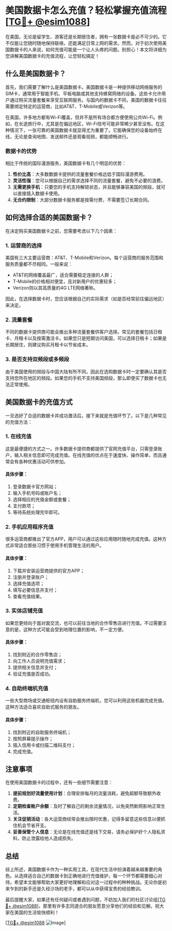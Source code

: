 # 美国数据卡怎么充值？轻松掌握充值流程[[TG💪+ @esim1088](https://t.me/s/esim1088)]

在美国，无论是留学生、游客还是长期居住者，拥有一张数据卡是必不可少的。它不仅能让您随时随地保持联络，还能满足日常上网的需求。然而，对于初次使用美国数据卡的人来说，如何充值可能是一个让人头疼的问题。别担心！本文将详细为您讲解美国数据卡的充值流程，让您轻松搞定！

## 什么是美国数据卡？

首先，我们需要了解什么是美国数据卡。美国数据卡是一种提供移动网络服务的SIM卡，通常用于智能手机、平板电脑或其他支持蜂窝网络的设备。这些卡允许用户通过购买流量套餐来享受互联网服务。与国内的数据卡不同，美国的数据卡往往需要绑定特定的运营商，比如AT&T、T-Mobile或Verizon等。

在美国，许多地方都有Wi-Fi覆盖，但并不是所有场合都方便使用公共Wi-Fi。例如，在长途旅行中，尤其是在偏远地区，Wi-Fi信号可能非常稀少甚至没有。在这种情况下，一张可靠的美国数据卡就显得尤为重要了。它能确保您的设备始终在线，无论是查询地图、发送邮件还是观看视频，都能顺畅进行。

### 数据卡的优势

相比于传统的国际漫游服务，美国数据卡有几个明显的优势：

1. **性价比高**：大多数数据卡提供的流量套餐价格远低于国际漫游费用。
2. **灵活性强**：您可以根据自己的需求选择不同的流量套餐，避免不必要的浪费。
3. **无需更换手机**：只要您的手机支持解锁状态，并且能够兼容美国的频段，就可以直接插入数据卡使用。
4. **无合约限制**：大部分数据卡服务都是按需付费，不需要签订长期合同。

## 如何选择合适的美国数据卡？

在决定购买美国数据卡之前，您需要考虑以下几个因素：

### 1. 运营商的选择

美国有三大主要运营商：AT&T、T-Mobile和Verizon。每个运营商的服务范围和服务质量都不尽相同。一般来说：

- AT&T的网络覆盖最广，适合需要稳定连接的人群；
- T-Mobile的价格相对便宜，且对新用户的优惠较多；
- Verizon则以其高质量的4G LTE网络著称。

因此，在选择数据卡时，您应该根据自己的实际需求（如是否经常前往偏远地区）来决定。

### 2. 流量套餐

不同的数据卡提供商可能会推出多种流量套餐供客户选择。常见的套餐包括日租卡、月租卡以及按需激活卡。如果您只是短期访问美国，可以选择日租卡；如果是长期居住，则建议购买月租卡以节省成本。

### 3. 是否支持双频段或多频段

由于美国使用的频段与中国大陆有所不同，因此在选购数据卡时一定要确认其是否支持您所在地区的频段。如果您的手机不支持美国频段，那么即使买了数据卡也无法正常使用。

## 美国数据卡的充值方式

一旦选好了合适的数据卡并成功激活后，接下来就是充值环节了。以下是几种常见的充值方法：

### 1. 在线充值

这是最便捷的方式之一。许多数据卡提供商都提供了官网充值平台，只需登录账户，输入相关信息即可完成充值。在线充值的优点在于速度快、操作简单，而且通常会有各种优惠活动可供参加。

#### 具体步骤：
1. 登录数据卡官方网站；
2. 输入手机号码或账户名；
3. 选择相应的充值金额或套餐；
4. 支付款项；
5. 等待系统处理完毕即可。

### 2. 手机应用程序充值

很多运营商都推出了官方APP，用户可以通过这些应用随时随地完成充值。这种方式非常适合那些习惯于使用手机管理生活的用户。

#### 具体步骤：
1. 下载并安装运营商提供的官方APP；
2. 注册并登录账户；
3. 选择充值选项；
4. 填写必要信息并支付；
5. 查看充值结果。

### 3. 实体店铺充值

如果您更倾向于面对面交流，也可以前往当地的合作零售店进行充值。不过需要注意的是，这种方式可能会受到地理位置的影响，不一定方便。

#### 具体步骤：
1. 找到附近的合作零售店；
2. 向工作人员说明充值需求；
3. 提供相关信息并支付；
4. 验证充值是否成功。

### 4. 自助终端机充值

一些大型商场或交通枢纽内设有自助服务终端机，您可以利用这些机器完成充值。这种方法适合喜欢自助式服务的朋友。

#### 具体步骤：
1. 找到附近的自助服务终端机；
2. 按照屏幕提示操作；
3. 插入信用卡或扫描二维码支付；
4. 完成充值。

## 注意事项

在使用美国数据卡的过程中，还有一些细节需要注意：

1. **提前规划好流量使用计划**：合理安排每月的流量消耗，避免超额导致额外收费。
2. **定期检查账户余额**：及时了解自己的剩余流量情况，以免突然断网影响正常生活。
3. **关注促销活动**：各大运营商经常会推出限时优惠，记得多留意这些信息以便抓住机会节省开支。
4. **妥善保管个人信息**：无论是在线充值还是线下交易，请务必保护好个人隐私资料，防止泄露给他人造成损失。

## 总结

综上所述，美国数据卡作为一种实用工具，在现代生活中扮演着越来越重要的角色。从选择适合自己的数据卡到正确地进行充值维护，每一个环节都需要细心对待。希望本文能够帮助大家更好地理解和应对这一过程中的种种挑战。无论你是初来乍到的新手还是久经沙场的老手，都可以从中获得宝贵的经验教训。

最后提醒大家，如果还有任何疑问或者遇到问题，不妨加入我们的社区讨论组[[TG💪+ @esim1088](https://t.me/s/esim1088)]，那里有许多志同道合的朋友愿意分享他们的经验和见解。祝大家在美国的生活愉快顺利！

[[TG💪+ @esim1088](https://t.me/s/esim1088) ![Image](https://i.postimg.cc/4NQfJmqS/Snipaste-2025-05-13-00-14-12.png)]